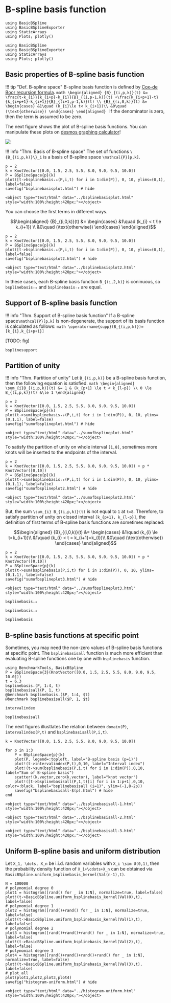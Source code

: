# B-spline basis function

```@setup math
using BasicBSpline
using BasicBSplineExporter
using StaticArrays
using Plots; plotly()
```

```@setup math2
using BasicBSpline
using BasicBSplineExporter
using StaticArrays
using Plots; plotly()
```

## Basic properties of B-spline basis function

!!! tip "Def.  B-spline space"
    B-spline basis function is defined by [Cox–de Boor recursion formula](https://en.wikipedia.org/wiki/De_Boor%27s_algorithm).
    ```math
    \begin{aligned}
    {B}_{(i,p,k)}(t)
    &=
    \frac{t-k_{i}}{k_{i+p}-k_{i}}{B}_{(i,p-1,k)}(t)
    +\frac{k_{i+p+1}-t}{k_{i+p+1}-k_{i+1}}{B}_{(i+1,p-1,k)}(t) \\
    {B}_{(i,0,k)}(t)
    &=
    \begin{cases}
        &1\quad (k_{i}\le t< k_{i+1})\\
        &0\quad (\text{otherwise})
    \end{cases}
    \end{aligned}
    ```
    If the denominator is zero, then the term is assumed to be zero.

The next figure shows the plot of B-spline basis functions.
You can manipulate these plots on [desmos graphing calculator](https://www.desmos.com/calculator/ql6jqgdabs)!

![](img/bsplinebasis.png)

!!! info "Thm.  Basis of B-spline space"
    The set of functions ``\{B_{(i,p,k)}\}_i`` is a basis of B-spline space ``\mathcal{P}[p,k]``.


```@repl math
p = 2
k = KnotVector([0.0, 1.5, 2.5, 5.5, 8.0, 9.0, 9.5, 10.0])
P = BSplineSpace{p}(k)
plot([t->bsplinebasis₊₀(P,i,t) for i in 1:dim(P)], 0, 10, ylims=(0,1), label=false)
savefig("bsplinebasisplot.html") # hide
```

```@raw html
<object type="text/html" data="../bsplinebasisplot.html" style="width:100%;height:420px;"></object>
```

You can choose the first terms in different ways.

```math
\begin{aligned}
{B}_{(i,0,k)}(t)
&=
\begin{cases}
    &1\quad (k_{i} < t \le k_{i+1}) \\
    &0\quad (\text{otherwise})
\end{cases}
\end{aligned}
```

```@repl math
p = 2
k = KnotVector([0.0, 1.5, 2.5, 5.5, 8.0, 9.0, 9.5, 10.0])
P = BSplineSpace{p}(k)
plot([t->bsplinebasis₋₀(P,i,t) for i in 1:dim(P)], 0, 10, ylims=(0,1), label=false)
savefig("bsplinebasisplot2.html") # hide
```

```@raw html
<object type="text/html" data="../bsplinebasisplot2.html" style="width:100%;height:420px;"></object>
```

In these cases, each B-spline basis function ``B_{(i,2,k)}`` is coninuous, so `bsplinebasis₊₀` and `bsplinebasis₋₀` are equal.

## Support of B-spline basis function
!!! info "Thm.  Support of B-spline basis function"
    If a B-spline space``\mathcal{P}[p,k]`` is non-degenerate, the support of its basis function is calculated as follows:
    ```math
    \operatorname{supp}(B_{(i,p,k)})=[k_{i},k_{i+p+1}]
    ```

[TODO: fig]

```@docs
bsplinesupport
```

## Partition of unity
!!! info "Thm.  Partition of unity"
    Let ``B_{(i,p,k)}`` be a B-spline basis function, then the following equation is satisfied.
    ```math
    \begin{aligned}
    \sum_{i}B_{(i,p,k)}(t) &= 1 & (k_{p+1} \le t < k_{l-p}) \\
    0 \le B_{(i,p,k)}(t) &\le 1
    \end{aligned}
    ```

```@repl math
p = 2
k = KnotVector([0.0, 1.5, 2.5, 5.5, 8.0, 9.0, 9.5, 10.0])
P = BSplineSpace{p}(k)
plot(t->sum(bsplinebasis₊₀(P,i,t) for i in 1:dim(P)), 0, 10, ylims=(0,1.1), label=false)
savefig("sumofbsplineplot.html") # hide
```

```@raw html
<object type="text/html" data="../sumofbsplineplot.html" style="width:100%;height:420px;"></object>
```

To satisfy the partition of unity on whole interval ``[1,8]``, sometimes more knots will be inserted to the endpoints of the interval.

```@repl math
p = 2
k = KnotVector([0.0, 1.5, 2.5, 5.5, 8.0, 9.0, 9.5, 10.0]) + p * KnotVector([0,10])
P = BSplineSpace{p}(k)
plot(t->sum(bsplinebasis₊₀(P,i,t) for i in 1:dim(P)), 0, 10, ylims=(0,1.1), label=false)
savefig("sumofbsplineplot2.html") # hide
```

```@raw html
<object type="text/html" data="../sumofbsplineplot2.html" style="width:100%;height:420px;"></object>
```

But, the sum ``\sum_{i} B_{(i,p,k)}(t)`` is not equal to ``1`` at ``t=8``.
Therefore, to satisfy partition of unity on closed interval ``[k_{p+1}, k_{l-p}]``, the definition of first terms of B-spline basis functions are sometimes replaced:

```math
\begin{aligned}
{B}_{(i,0,k)}(t)
&=
\begin{cases}
    &1\quad (k_{i} \le t<k_{i+1})\\
    &1\quad (k_{i} < t = k_{i+1}=k_{l})\\
    &0\quad (\text{otherwise})
\end{cases}
\end{aligned}
```

```@repl math
p = 2
k = KnotVector([0.0, 1.5, 2.5, 5.5, 8.0, 9.0, 9.5, 10.0]) + p * KnotVector([0,10])
P = BSplineSpace{p}(k)
plot(t->sum(bsplinebasis(P,i,t) for i in 1:dim(P)), 0, 10, ylims=(0,1.1), label=false)
savefig("sumofbsplineplot3.html") # hide
```

```@raw html
<object type="text/html" data="../sumofbsplineplot3.html" style="width:100%;height:420px;"></object>
```

```@docs
bsplinebasis₊₀
```

```@docs
bsplinebasis₋₀
```

```@docs
bsplinebasis
```

## B-spline basis functions at specific point
Sometimes, you may need the non-zero values of B-spline basis functions at specific point.
The `bsplinebasisall` function is much more efficient than evaluating B-spline functions one by one with `bsplinebasis` function.

```@repl
using BenchmarkTools, BasicBSpline
P = BSplineSpace{3}(KnotVector([0.0, 1.5, 2.5, 5.5, 8.0, 9.0, 9.5, 10.0]))
t = 6.3
bsplinebasis.(P, 1:4, t)
bsplinebasisall(P, 1, t)
@benchmark bsplinebasis.($P, 1:4, $t)
@benchmark bsplinebasisall($P, 1, $t)
```

```@docs
intervalindex
```

```@docs
bsplinebasisall
```

The next figures illustlates the relation between `domain(P)`, `intervalindex(P,t)` and `bsplinebasisall(P,i,t)`.

```@example math2
k = KnotVector([0.0, 1.5, 2.5, 5.5, 8.0, 9.0, 9.5, 10.0])

for p in 1:3
    P = BSplineSpace{p}(k)
    plot(P, legend=:topleft, label="B-spline basis (p=1)")
    plot!(t->intervalindex(P,t),0,10, label="Interval index")
    plot!(t->sum(bsplinebasis(P,i,t) for i in 1:dim(P)),0,10, label="Sum of B-spline basis")
    scatter!(k.vector,zero(k.vector), label="knot vector")
    plot!([t->bsplinebasisall(P,1,t)[i] for i in 1:p+1],0,10, color=:black, label="bsplinebasisall (i=1)", ylim=(-1,8-2p))
    savefig("bsplinebasisall-$(p).html") # hide
end
```

```@raw html
<object type="text/html" data="../bsplinebasisall-1.html" style="width:100%;height:420px;"></object>
```

```@raw html
<object type="text/html" data="../bsplinebasisall-2.html" style="width:100%;height:420px;"></object>
```

```@raw html
<object type="text/html" data="../bsplinebasisall-3.html" style="width:100%;height:420px;"></object>
```

## Uniform B-spline basis and uniform distribution

Let ``X_1, \dots, X_n`` be i.i.d. random variables with ``X_i \sim U(0,1)``, then the probability density function of ``X_1+\cdots+X_n`` can be obtained via `BasicBSpline.uniform_bsplinebasis_kernel(Val(n-1),t)`.

```@example math
N = 100000
# polynomial degree 0
plot1 = histogram([rand() for _ in 1:N], normalize=true, label=false)
plot!(t->BasicBSpline.uniform_bsplinebasis_kernel(Val(0),t), label=false)
# polynomial degree 1
plot2 = histogram([rand()+rand() for _ in 1:N], normalize=true, label=false)
plot!(t->BasicBSpline.uniform_bsplinebasis_kernel(Val(1),t), label=false)
# polynomial degree 2
plot3 = histogram([rand()+rand()+rand() for _ in 1:N], normalize=true, label=false)
plot!(t->BasicBSpline.uniform_bsplinebasis_kernel(Val(2),t), label=false)
# polynomial degree 3
plot4 = histogram([rand()+rand()+rand()+rand() for _ in 1:N], normalize=true, label=false)
plot!(t->BasicBSpline.uniform_bsplinebasis_kernel(Val(3),t), label=false)
# plot all
plot(plot1,plot2,plot3,plot4)
savefig("histogram-uniform.html") # hide
```

```@raw html
<object type="text/html" data="../histogram-uniform.html" style="width:100%;height:420px;"></object>
```
